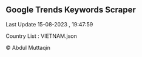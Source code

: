 

## Google Trends Keywords Scraper 
 
Last Update 15-08-2023 , 19:47:59

Country List :
VIETNAM.json



© Abdul Muttaqin 
